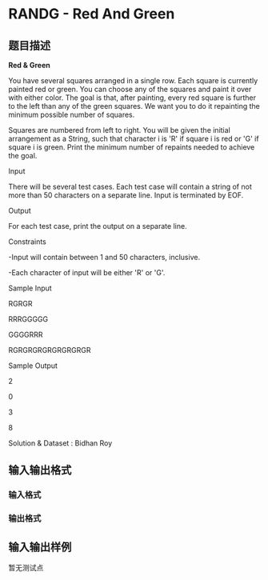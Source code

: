 # RANDG - Red And Green

## 题目描述

**Red & Green**

You have several squares arranged in a single row. Each square is currently painted red or green. You can choose any of the squares and paint it over with either color. The goal is that, after painting, every red square is further to the left than any of the green squares. We want you to do it repainting the minimum possible number of squares.

Squares are numbered from left to right. You will be given the initial arrangement as a String, such that character i is 'R' if square i is red or 'G' if square i is green. Print the minimum number of repaints needed to achieve the goal.

Input

There will be several test cases. Each test case will contain a string of not more than 50 characters on a separate line. Input is terminated by EOF.

Output

For each test case, print the output on a separate line.

Constraints

-Input will contain between 1 and 50 characters, inclusive.

-Each character of input will be either 'R' or 'G'.

Sample Input

RGRGR

RRRGGGGG

GGGGRRR

RGRGRGRGRGRGRGRGR

Sample Output

2

0

3

8

Solution & Dataset : Bidhan Roy

## 输入输出格式

### 输入格式

### 输出格式

## 输入输出样例

暂无测试点

